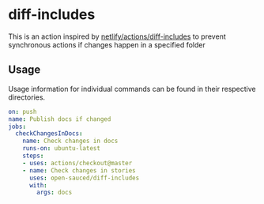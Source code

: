 # diff-includes
This is an action inspired by [netlify/actions/diff-includes](https://github.com/netlify/actions/tree/master/diff-includes) to prevent synchronous actions if changes happen in a specified folder

## Usage
Usage information for individual commands can be found in their respective directories.

```yml
on: push
name: Publish docs if changed
jobs:
  checkChangesInDocs:
    name: Check changes in docs
    runs-on: ubuntu-latest
    steps:
    - uses: actions/checkout@master
    - name: Check changes in stories
      uses: open-sauced/diff-includes
      with:
        args: docs
```
